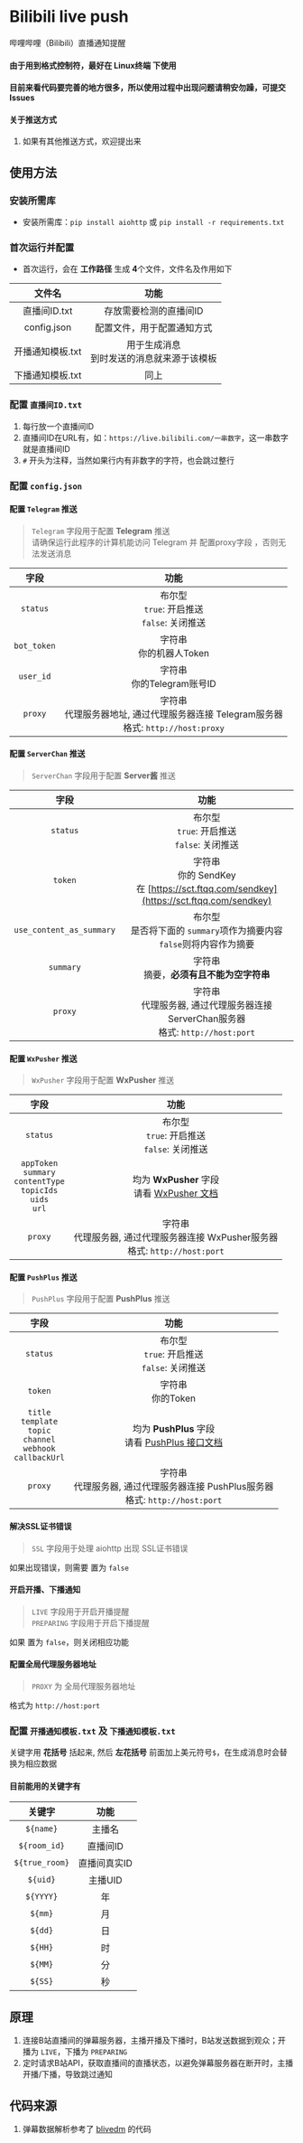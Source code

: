 # Bilibili live push
哔哩哔哩（Bilibili）直播通知提醒

#### 由于用到格式控制符，最好在 Linux终端 下使用

#### 目前来看代码要完善的地方很多，所以使用过程中出现问题请稍安勿躁，可提交 Issues

#### 关于推送方式
1. 如果有其他推送方式，欢迎提出来

## 使用方法

### 安装所需库
- 安装所需库：`pip install aiohttp` 或 `pip install -r requirements.txt`

### 首次运行并配置
-  首次运行，会在 **工作路径** 生成 **4**个文件，文件名及作用如下

| 文件名 | 功能 |
|:-:|:-:|
| 直播间ID.txt | 存放需要检测的直播间ID |
| config.json | 配置文件，用于配置通知方式 |
| 开播通知模板.txt | 用于生成消息<br />到时发送的消息就来源于该模板 |
| 下播通知模板.txt | 同上 |


### 配置 `直播间ID.txt`
1. 每行放一个直播间ID
2. 直播间ID在URL有，如：`https://live.bilibili.com/一串数字`，这一串数字就是直播间ID
3. `#` 开头为注释，当然如果行内有非数字的字符，也会跳过整行

### 配置 `config.json`

#### 配置 `Telegram` 推送
> `Telegram` 字段用于配置 **Telegram** 推送\
> 请确保运行此程序的计算机能访问 Telegram 并 配置proxy字段 ，否则无法发送消息

| 字段 | 功能 |
| :-: | :-: |
| `status` | 布尔型<br />`true`: 开启推送<br />`false`: 关闭推送 |
| `bot_token` | 字符串<br />你的机器人Token |
| `user_id` | 字符串<br />你的Telegram账号ID |
| `proxy` | 字符串<br />代理服务器地址, 通过代理服务器连接 Telegram服务器<br />格式: `http://host:proxy` |

#### 配置 `ServerChan` 推送
> `ServerChan` 字段用于配置 **Server酱** 推送

| 字段 | 功能 |
| :-: | :-: |
| `status` | 布尔型<br />`true`: 开启推送<br />`false`: 关闭推送 |
| `token` | 字符串<br />你的 SendKey<br />在 [https://sct.ftqq.com/sendkey](https://sct.ftqq.com/sendkey) |
| `use_content_as_summary` | 布尔型<br />是否将下面的 `summary`项作为摘要内容<br />`false`则将内容作为摘要 |
| `summary` | 字符串<br />摘要，**必须有且不能为空字符串** |
| `proxy` | 字符串<br />代理服务器, 通过代理服务器连接 ServerChan服务器<br />格式: `http://host:port` |

#### 配置 `WxPusher` 推送
> `WxPusher` 字段用于配置 **WxPusher** 推送

| 字段 | 功能 |
| :-: | :-: |
| `status` | 布尔型<br />`true`: 开启推送<br />`false`: 关闭推送 |
| `appToken`<br />`summary`<br />`contentType`<br />`topicIds`<br />`uids`<br />`url` | 均为 **WxPusher** 字段<br />请看 [WxPusher 文档](https://wxpusher.zjiecode.com/docs/#/?id=%e5%8f%91%e9%80%81%e6%b6%88%e6%81%af-1) |
| `proxy` | 字符串<br />代理服务器, 通过代理服务器连接 WxPusher服务器<br />格式: `http://host:port` |

#### 配置 `PushPlus` 推送
> `PushPlus` 字段用于配置 **PushPlus** 推送

| 字段 | 功能 |
| :-: | :-: |
| `status` | 布尔型<br />`true`: 开启推送<br />`false`: 关闭推送 |
| `token` | 字符串<br />你的Token |
| `title`<br />`template`<br />`topic`<br />`channel`<br />`webhook`<br />`callbackUrl` | 均为 **PushPlus** 字段<br />请看 [PushPlus 接口文档](http://www.pushplus.plus/doc/guide/api.html) |
| `proxy` | 字符串<br />代理服务器, 通过代理服务器连接 PushPlus服务器<br />格式: `http://host:port` |

#### 解决SSL证书错误
> `SSL` 字段用于处理 aiohttp 出现 SSL证书错误

如果出现错误，则需要 置为 `false`

#### 开启开播、下播通知
> `LIVE` 字段用于开启开播提醒\
> `PREPARING` 字段用于开启下播提醒

如果 置为 `false`，则关闭相应功能

#### 配置全局代理服务器地址
> `PROXY` 为 全局代理服务器地址

格式为 `http://host:port`

### 配置 `开播通知模板.txt` 及 `下播通知模板.txt`
关键字用 **花括号** 括起来, 然后 **左花括号** 前面加上美元符号`$`，在生成消息时会替换为相应数据

#### 目前能用的关键字有

| 关键字 | 功能 |
| :-: | :-: |
| `${name}` | 主播名 |
| `${room_id}` | 直播间ID |
| `${true_room}` | 直播间真实ID |
| `${uid}` | 主播UID |
| `${YYYY}` | 年 |
| `${mm}` | 月 |
| `${dd}` | 日 |
| `${HH}` | 时 |
| `${MM}` | 分 |
| `${SS}` | 秒 |

## 原理
1. 连接B站直播间的弹幕服务器，主播开播及下播时，B站发送数据到观众；开播为 `LIVE`，下播为 `PREPARING`
2. 定时请求B站API，获取直播间的直播状态，以避免弹幕服务器在断开时，主播开播/下播，导致跳过通知

## 代码来源
1. 弹幕数据解析参考了 [blivedm](https://github.com/xfgryujk/blivedm) 的代码
